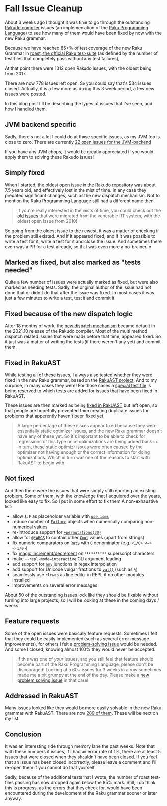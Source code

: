 # Fall Issue Cleanup

About 3 weeks ago I thought it was time to go through the outstanding [Rakudo compiler](https://rakudo.org) issues (an implementation of the [Raku Programming Language](https://raku.org)) to see how many of them would have been fixed by now with the new Raku grammar.

Because we have reached 85+% of test coverage of the new Raku Grammar in [roast, the official Raku test-suite](https://github.com/raku/roast?tab=readme-ov-file#the-official-raku-test-suite) (as defined by the number of test files that completely pass without any test failures),

At that point there were 1312 open Rakudo issues, with the oldest being from 2017.

There are now 778 issues left open.  So you could say that's 534 issues closed.  Actually, it is a few more as during this 3 week period, a few new issues were posted.

In this blog post I'll be describing the types of issues that I've seen, and how I handled them.

## JVM backend specific

Sadly, there's not a lot I could do at those specific issues, as my JVM foo is close to zero.  There are currently [22 open issues for the JVM-backend](https://github.com/rakudo/rakudo/issues?q=is%3Aopen+is%3Aissue+label%3AJVM)

If you have any JVM chops, it would be greatly appreciated if you would apply them to solving these Rakudo issues!

## Simply fixed

When I started, the oldest [open issue in the Rakudo repository](https://github.com/rakudo/rakudo/issues?q=is%3Aopen+is%3Aissue) was about 7.5 years old, and effectively lost in the mist of time.  In any case they predated significant changes, such as the new dispatch mechanism.  Not to mention the Raku Programming Language still had a different name then.

> If you're really interested in the mists of time, you could check out the [old issues](https://github.com/Raku/old-issue-tracker/issues?q=is%3Aissue+is%3Aopen) that were migrated from the venerable RT system, with the oldest open issue from 2010!

So going from the oldest issue to the newest, it was a matter of checking if the problem still existed.  And if it appeared fixed, and if it was possible to write a test for it, write a test for it and close the issue.  And sometimes there even was a PR for a test already, so that was even more a no-brainer.
o
## Marked as fixed, but also marked as "tests needed"

Quite a few number of issues were actually marked as fixed, but were also marked as needing tests.  Sadly, the original author of the issue had not done that or didn't do that after the issue was fixed.  In most cases it was just a few minutes to write a test, test it and commit it.

## Fixed because of the new dispatch logic

After 18 months of work, the [new dispatch mechanism](https://6guts.wordpress.com/2021/09/29/the-new-moarvm-dispatch-mechanism-is-here/) became default in the 2021.10 release of the Rakudo compiler.  Most of the multi method dispatch related issues that were made before that time, appeared fixed.  So it just was a matter of writing the tests (if there weren't any yet) and commit them.

## Fixed in RakuAST

While testing all of these issues, I always also tested whether they were fixed in the new Raku grammar, based on the [RakuAST project](https://dev.to/lizmat/rakuast-for-early-adopters-576n).  And to my surprise, in many cases they were!  For those cases a [special test file](https://github.com/rakudo/rakudo/blob/main/t/12-rakuast/xx-fixed-in-rakuast.rakutest) is being reserved to which tests are added for issues that have been fixed in RakuAST.

These issues are then marked as being [fixed in RakUAST](https://github.com/rakudo/rakudo/issues?q=is%3Aopen+is%3Aissue+label%3A%22fixed+in+RakuAST%22) but left open, so that people are hopefully prevented from creating duplicate issues for problems that apperently haven't been fixed yet.

> A large percentage of these issues appear fixed because they were essentially static optimizer issues, and the new Raku grammar doesn't have any of these yet.  So it's important to be able to check for regressions of this type once optimizations are being added back in.  In turn, these static optimizr issues were often caused by the optimizer not having enough or the correct information for doing optimizations.  Which in turn was one of the reasons to start with RakuAST to begin with.

## Not fixed

And then there were the issues that were simply still reporting an existing problem.  Some of them, with the knowledge that I acquiered over the years, looked like easy to fix.  So I put in some effort to fix them  A non-exhaustive list:

- allow `$:F` as placeholder variable with [`use isms`](https://docs.raku.org/language/pragmas#isms)
- reduce number of [`Failure`](https://docs.raku.org/type/Failure) objects when numerically comparing non-numerical values
- re-introduce support for [`+permutations(30)`](https://docs.raku.org/type/List#routine_permutations)
- allow for [`@*ARGS`](https://docs.raku.org/language/variables#@*ARGS) to contain other [`Cool`](https://docs.raku.org/type/Cool) values (apart from strings)
- fix numeric comparators on [`Rat`s](https://docs.raku.org/type/Rat) with `0` denominator (e.g. `<1/0> <=> <-1/0>`)
- fix [magic increment/decrement](https://docs.raku.org/type/Str#method_succ) on `⁰¹²³⁴⁵⁶⁷⁸⁹` superscript characters
- make `--repl-mode=interactive` CLI argument leading
- add support for [`any`](https://docs.raku.org/type/Junction) junctions in regex interpolation
- add support for Unicode vulgar fractions to [`val()`](https://docs.raku.org/routine/val) (such as `⅓`)
- seamlessly use `rlrwap` as line editor in REPL if no other modules installed
- improvements on several error messages

About 50 of the outstanding issues look like they should be fixable without turning into large projects, so I will be looking at these in the coming days / weeks.

## Feature requests

Some of the open issues were basically feature requests.  Sometimes I felt that they could be easily implemented (such as several error message improvements), for others I felt a [problem-solving issue](https://github.com/raku/problem-solving/issues) would be needed.  And some I closed, knowing almost 100% they would never be accepted.

> If this was one of *your* issues, and you still feel that feature should become part of the Raku Programming Language, please don't be discouraged!  Looking at a 60+ issues for 3 weeks in a row sometimes made me a bit grumpy at the end of the day.  Please make a [new problem solving issue](https://github.com/Raku/problem-solving/issues/new/choose) in that case!

## Addressed in RakuAST

Many issues looked like they would be more easily solvable in the new Raku grammar with RakuAST.  There are now [289 of them](https://github.com/rakudo/rakudo/issues?q=is%3Aopen+is%3Aissue+label%3A%22addressed+in+RakuAST%22).  These will be next on my list.

## Conclusion

It was an interesting ride through memory lane the past weeks.  Note that with these numbers if issues, if I had an error rate of 1%, there are at least 5 issues that were closed when they shouldn't have been closed.  If you feel that an issue has been closed incorrectly, please leave a comment and I'll re-open them if you cannot do that yourself.

Sadly, because of the additional tests that I wrote, the number of roast test-files passing has now dropped again below the 85% mark.  Still, I do think this is progress, as the errors that they check for, would have been encountered during the development of the Raku grammar sooner or later anyway.
